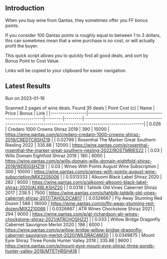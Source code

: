 ## Introduction

When you buy wine from Qantas, they sometimes offer you FF bonus points. 

If you consider 100 Qantas points is roughly equal to between 1 to 3 dollars, this can sometimes mean that a wine purchase is no cost, or will actually profit the buyer.

This quick script allows you to quickly find all good deals, and sort by Bonus Point to Cost Value.

Links will be copied to your clipboard for easier navigation.

## Latest Results

Run on 2023-01-16

Scanned 2 pages of wine deals.
Found 35 deals
|   Point Cost (c) | Name                                                   |   Price |   Bonus | Link                                                                                                       |
|------------------|--------------------------------------------------------|---------|---------|------------------------------------------------------------------------------------------------------------|
|        0.026     | Credaro 1000 Crowns Shiraz 2019                        |  390    |   15000 | https://wine.qantas.com/p/credaro-credaro-1000-crowns-shiraz-2019/CREDTCRSHZ19                             |
|        0.02799   | Rosenthal The Marker Great Southern Riesling 2022      |  335.88 |   12000 | https://wine.qantas.com/p/rosenthal-rosenthal-the-marker-great-southern-riesling-2022/ROSTMRIES22          |
|        0.03      | Wills Domain Eightfold Shiraz 2019                     |  180    |    6000 | https://wine.qantas.com/p/wills-domain-wills-domain-eightfold-shiraz-2019/WDEIGSHZ19                       |
|        0.03      | Wines With Points August Wine Subscription             |  300    |   10000 | https://wine.qantas.com/p/wines-with-points-august-wine-subscription/MIX2205006                            |
|        0.0313333 | Alkoomi Black Label Shiraz 2020                        |  282    |    9000 | https://wine.qantas.com/p/alkoomi-alkoomi-black-label-shiraz-2020/ALKBLKSHZ20                              |
|        0.0318    | Tahbilk Old Vines Cabernet Shiraz 2017                 |  238.5  |    7500 | https://wine.qantas.com/p/tahbilk-tahbilk-old-vines-cabernet-shiraz-2017/TAHOLDCAB17                       |
|        0.0326667 | Fly Away Stunning Red Dozen                            |  588    |   18000 | https://wine.qantas.com/p/fly-away-stunning-red-dozen/MIX2210066                                           |
|        0.0326667 | ATR Wines Chockstone Shiraz 2021                       |  294    |    9000 | https://wine.qantas.com/p/at-richardson-atr-wines-chockstone-shiraz-2021/ATRCHOSHZ21                       |
|        0.033     | Willow Bridge Dragonfly Cabernet Sauvignon Merlot 2020 |  198    |    6000 | https://wine.qantas.com/p/willow-bridge-willow-bridge-dragonfly-cabernet-sauvignon-merlot-2020/WILDRACAM20 |
|        0.0349875 | Mount Eyre Shiraz Three Ponds Hunter Valley 2018       |  335.88 |    9600 | https://wine.qantas.com/p/mount-eyre-mount-eyre-shiraz-three-ponds-hunter-valley-2018/MTETHRSHA18          |

